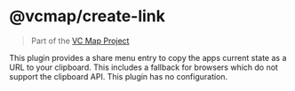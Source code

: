 # @vcmap/create-link

> Part of the [VC Map Project](https://github.com/virtualcitySYSTEMS/map-ui)

This plugin provides a share menu entry to copy the apps
current state as a URL to your clipboard. This includes a fallback
for browsers which do not support the clipboard API. This plugin
has no configuration.
